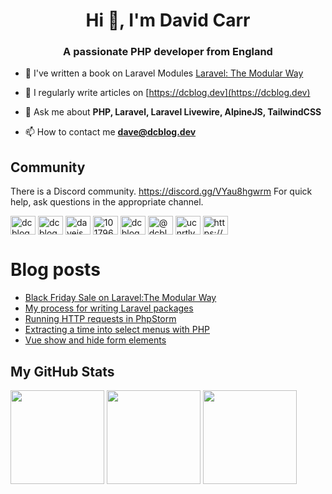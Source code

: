 <h1 align="center">Hi 👋, I'm David Carr</h1>
<h3 align="center">A passionate PHP developer from England</h3>

- 🔭 I've written a book on Laravel Modules [Laravel: The Modular Way](https://modularlaravel.com/)

- 📝 I regularly write articles on [https://dcblog.dev](https://dcblog.dev)

- 💬 Ask me about **PHP, Laravel, Laravel Livewire, AlpineJS, TailwindCSS**

- 📫 How to contact me **dave@dcblog.dev**

 ## Community

There is a Discord community. https://discord.gg/VYau8hgwrm For quick help, ask questions in the appropriate channel.


<p align="left">
<a href="https://dev.to/dcblog" target="blank"><img align="center" src="https://raw.githubusercontent.com/rahuldkjain/github-profile-readme-generator/master/src/images/icons/Social/devto.svg" alt="dcblogdev" height="30" width="40" /></a>
<a href="https://twitter.com/dcblogdev" target="blank"><img align="center" src="https://raw.githubusercontent.com/rahuldkjain/github-profile-readme-generator/master/src/images/icons/Social/twitter.svg" alt="dcblogdev" height="30" width="40" /></a>
<a href="https://linkedin.com/in/daveismyname" target="blank"><img align="center" src="https://raw.githubusercontent.com/rahuldkjain/github-profile-readme-generator/master/src/images/icons/Social/linked-in-alt.svg" alt="daveismyname" height="30" width="40" /></a>
<a href="https://stackoverflow.com/users/1017963" target="blank"><img align="center" src="https://raw.githubusercontent.com/rahuldkjain/github-profile-readme-generator/master/src/images/icons/Social/stack-overflow.svg" alt="1017963" height="30" width="40" /></a>
<a href="https://fb.com/dcblogdev" target="blank"><img align="center" src="https://raw.githubusercontent.com/rahuldkjain/github-profile-readme-generator/master/src/images/icons/Social/facebook.svg" alt="dcblogdev" height="30" width="40" /></a>
<a href="https://hashnode.com/@dcblogdev" target="blank"><img align="center" src="https://raw.githubusercontent.com/rahuldkjain/github-profile-readme-generator/master/src/images/icons/Social/hashnode.svg" alt="@dcblogdev" height="30" width="40" /></a>
<a href="https://www.youtube.com/channel/UCnRtlv5OYnbgIaXSlf-gSmA" target="blank"><img align="center" src="https://raw.githubusercontent.com/rahuldkjain/github-profile-readme-generator/master/src/images/icons/Social/youtube.svg" alt="ucnrtlv5oynbgiaxslf-gsma" height="30" width="40" /></a>
<a href="https://dcblog.dev/rss.xml" target="blank"><img align="center" src="https://raw.githubusercontent.com/rahuldkjain/github-profile-readme-generator/master/src/images/icons/Social/rss.svg" alt="https://dcblog.dev/rss" height="30" width="40" /></a>
</p>

# Blog posts

<!-- BLOG-POST-LIST:START -->
- [Black Friday Sale on Laravel:The Modular Way](https://dcblogdev.hashnode.dev/black-friday-sale-on-laravelthe-modular-way)
- [My process for writing Laravel packages](https://dcblogdev.hashnode.dev/my-process-for-writing-laravel-packages)
- [Running HTTP requests in PhpStorm](https://dcblogdev.hashnode.dev/running-http-requests-in-phpstorm)
- [Extracting a time into select menus with PHP](https://dcblogdev.hashnode.dev/extracting-a-time-into-select-menus-with-php)
- [Vue show and hide form elements](https://dcblogdev.hashnode.dev/vue-show-and-hide-form-elements)
<!-- BLOG-POST-LIST:END -->

## My GitHub Stats

<p>
  <img height="150em" src="https://github-readme-stats.vercel.app/api?username=dcblogdev&count_private=true&show_icons=true&theme=radical" />
  <img height="150em" src="https://github-readme-stats-eight-theta.vercel.app/api/top-langs/?username=dcblogdev&theme=radical&layout=compact&langs_count=10" />
  <img height="150em" src="https://github-readme-streak-stats.herokuapp.com/?user=dcblogdev&theme=radical"/>
</p>


